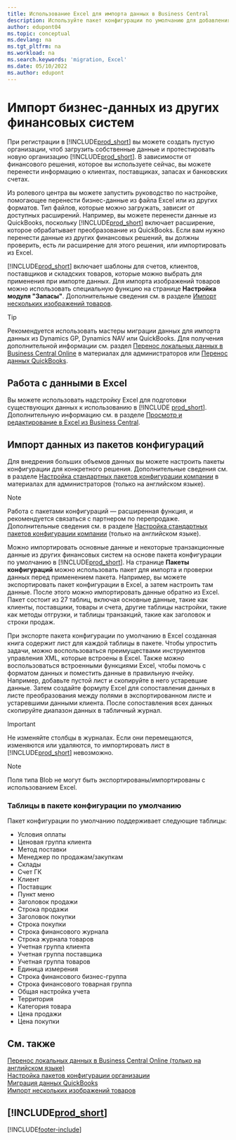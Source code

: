 ```yaml
---
title: Использование Excel для импорта данных в Business Central
description: Используйте пакет конфигурации по умолчанию для добавления данных в Excel и импорта данных обратно в Business Central.
author: edupont04
ms.topic: conceptual
ms.devlang: na
ms.tgt_pltfrm: na
ms.workload: na
ms.search.keywords: 'migration, Excel'
ms.date: 05/10/2022
ms.author: edupont
---
```

# Импорт бизнес-данных из других финансовых систем

При регистрации в [!INCLUDE[prod_short](includes/prod_short.md)] вы можете создать пустую организации, чтоб загрузить собственные данные и протестировать новую организацию [!INCLUDE[prod_short](includes/prod_short.md)]. В зависимости от финансового решения, которое вы используете сейчас, вы можете перенести информацию о клиентах, поставщиках, запасах и банковских счетах.  

Из ролевого центра вы можете запустить руководство по настройке, помогающее перенести бизнес-данные из файла Excel или из других форматов. Тип файлов, которые можно загружать, зависит от доступных расширений. Например, вы можете перенести данные из QuickBooks, поскольку [!INCLUDE[prod_short](includes/prod_short.md)] включает расширение, которое обрабатывает преобразование из QuickBooks. Если вам нужно перенести данные из других финансовых решений, вы должны проверить, есть ли расширение для этого решения, или импортировать из Excel.  

[!INCLUDE[prod_short](includes/prod_short.md)] включает шаблоны для счетов, клиентов, поставщиков и складских товаров, которые можно выбрать для применения при импорте данных. Для импорта изображений товаров можно использовать специальную функцию на странице **Настройка модуля "Запасы"**. Дополнительные сведения см. в разделе [Импорт нескольких изображений товаров](inventory-how-import-item-pictures.md).

> [!TIP]  
> Рекомендуется использовать мастеры миграции данных для импорта данных из Dynamics GP, Dynamics NAV или QuickBooks. Для получения дополнительной информации см. раздел [Перенос локальных данных в Business Central Online](/dynamics365/business-central/dev-itpro/administration/migrate-data) в материалах для администраторов или [Перенос данных QuickBooks](ui-extensions-quickbooks-data-migration.md).

## Работа с данными в Excel

Вы можете использовать надстройку Excel для подготовки существующих данных к использованию в [!INCLUDE [prod_short](includes/prod_short.md)]. Дополнительную информацию см. в разделе [Просмотр и редактирование в Excel из Business Central](across-work-with-excel.md).  

## Импорт данных из пакетов конфигураций

Для внедрения больших объемов данных вы можете настроить пакеты конфигурации для конкретного решения. Дополнительные сведения см. в разделе [Настройка стандартных пакетов конфигурации компании](/dynamics365/business-central/dev-itpro/administration/set-up-standard-company-configuration-packages) в материалах для администраторов (только на английском языке).  

> [!NOTE]  
> Работа с пакетами конфигураций — расширенная функция, и рекомендуется связаться с партнером по перепродаже. Дополнительные сведения см. в разделе [Настройка стандартных пакетов конфигурации компании](/dynamics365/business-central/dev-itpro/administration/set-up-standard-company-configuration-packages) (только на английском языке).

Можно импортировать основные данные и некоторые транзакционные данные из других финансовых систем на основе пакета конфигурации по умолчанию в [!INCLUDE[prod_short](includes/prod_short.md)]. На странице **Пакеты конфигураций** можно использовать пакет для импорта и проверки данных перед применением пакета. Например, вы можете экспортировать пакет конфигурации в Excel, а затем настроить там данные. После этого можно импортировать данные обратно из Excel. Пакет состоит из 27 таблиц, включая основные данные, такие как клиенты, поставщики, товары и счета, другие таблицы настройки, такие как методы отгрузки, и таблицы транзакций, такие как заголовок и строки продаж.  

При экспорте пакета конфигурации по умолчанию в Excel созданная книга содержит лист для каждой таблицы в пакете. Чтобы упростить задачи, можно воспользоваться преимуществами инструментов управления XML, которые встроены в Excel. Также можно воспользоваться встроенными функциями Excel, чтобы помочь с форматом данных и поместить данные в правильную ячейку. Например, добавьте пустой лист и скопируйте в него устаревшие данные. Затем создайте формулу Excel для сопоставления данных в листе преобразования между полями в экспортированном листе и устаревшими данными клиента. После сопоставления всех данных скопируйте диапазон данных в табличный журнал.  

> [!IMPORTANT]  
> Не изменяйте столбцы в журналах. Если они перемещаются, изменяются или удаляются, то импортировать лист в [!INCLUDE[prod_short](includes/prod_short.md)] невозможно.

> [!NOTE]
> Поля типа Blob не могут быть экспортированы/импортированы с использованием Excel.

### Таблицы в пакете конфигурации по умолчанию

Пакет конфигурации по умолчанию поддерживает следующие таблицы:

- Условия оплаты
- Ценовая группа клиента
- Метод поставки
- Менеджер по продажам/закупкам
- Склады
- Счет ГК
- Клиент
- Поставщик
- Пункт меню
- Заголовок продажи
- Строка продажи
- Заголовок покупки
- Строка покупки
- Строка финансового журнала
- Строка журнала товаров
- Учетная группа клиента
- Учетная группа поставщика
- Учетная группа товаров
- Единица измерения
- Строка финансового бизнес-группа
- Строка финансового товарная группа
- Общая настройка учета
- Территория
- Категория товара
- Цена продажи
- Цена покупки

## См. также

[Перенос локальных данных в Business Central Online (только на английском языке)](/dynamics365/business-central/dev-itpro/administration/migrate-data)  
[Настройка пакетов конфигурации организации](/dynamics365/business-central/dev-itpro/administration/set-up-standard-company-configuration-packages)  
[Миграция данных QuickBooks](ui-extensions-quickbooks-data-migration.md)  
[Импорт нескольких изображений товаров](inventory-how-import-item-pictures.md)

## [!INCLUDE[prod_short](includes/free_trial_md.md)]  


[!INCLUDE[footer-include](includes/footer-banner.md)]